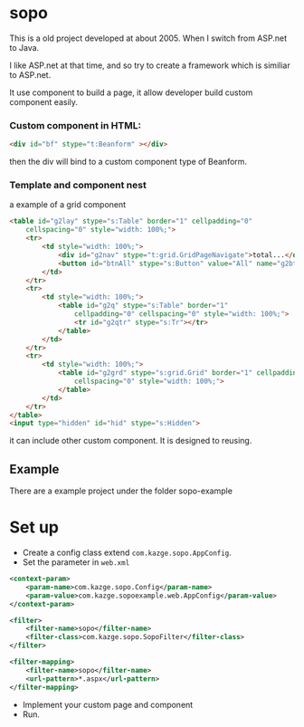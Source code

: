 # sopo

This is a old project developed at about 2005. When I switch from ASP.net to Java.

I like ASP.net at that time, and so try to create a framework which is similiar to ASP.net.

It use component to build a page, it allow developer build custom component easily. 

### Custom component in HTML:

```html
<div id="bf" stype="t:Beanform" ></div>
```
then the div will bind to a custom component type of Beanform. 


### Template and component nest 

a example of a grid component 
```html
<table id="g2lay" stype="s:Table" border="1" cellpadding="0"
	cellspacing="0" style="width: 100%;">
	<tr>
		<td style="width: 100%;">
			<div id="g2nav" stype="t:grid.GridPageNavigate">total...</div><button id="btnQ" stype="s:Button" name="g2btnQ" value="Query" ></button>
			<button id="btnAll" stype="s:Button" value="All" name="g2btnAll" ></button>
		</td>
	</tr>
	<tr>
		<td style="width: 100%;">
			<table id="g2q" stype="s:Table" border="1"
				cellpadding="0" cellspacing="0" style="width: 100%;">
				<tr id="g2qtr" stype="s:Tr"></tr>
			</table>
		</td>
	</tr>
	<tr>
		<td style="width: 100%;">
			<table id="g2grd" stype="s:grid.Grid" border="1" cellpadding="0"
				cellspacing="0" style="width: 100%;">				
			</table>
		</td>
	</tr>
</table>
<input type="hidden" id="hid" stype="s:Hidden">
```
it can include other custom component. It is designed to reusing.

## Example

There are a example project under the folder sopo-example

# Set up
- Create a config class extend `com.kazge.sopo.AppConfig`. 
- Set the parameter in `web.xml`
```xml
<context-param>
    <param-name>com.kazge.sopo.Config</param-name>
    <param-value>com.kazge.sopoexample.web.AppConfig</param-value>
</context-param>

<filter>
    <filter-name>sopo</filter-name>
    <filter-class>com.kazge.sopo.SopoFilter</filter-class>
</filter>

<filter-mapping>
    <filter-name>sopo</filter-name>
    <url-pattern>*.aspx</url-pattern>
</filter-mapping>
```  
- Implement your custom page and component
- Run.



 